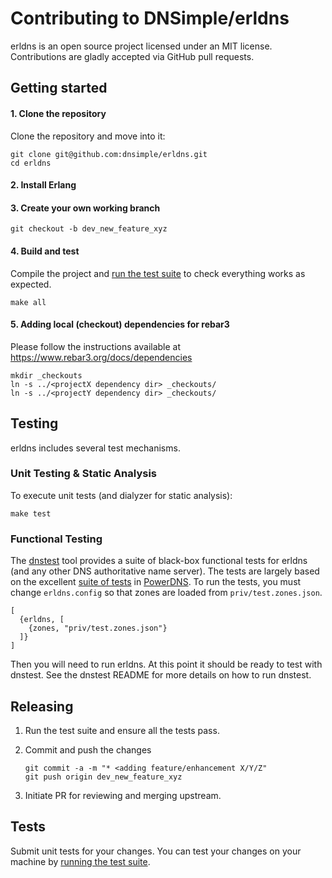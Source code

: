 # Contributing to DNSimple/erldns

erldns is an open source project licensed under an MIT license. Contributions are gladly accepted via GitHub pull requests.

## Getting started

#### 1. Clone the repository

Clone the repository and move into it:

```shell
git clone git@github.com:dnsimple/erldns.git
cd erldns
```

#### 2. Install Erlang

#### 3. Create your own working branch

```shell
git checkout -b dev_new_feature_xyz
```

#### 4. Build and test

Compile the project and [run the test suite](#testing) to check everything works as expected.

```shell
make all
```

#### 5. Adding local (checkout) dependencies for rebar3

Please follow the instructions available at
https://www.rebar3.org/docs/dependencies


```shell
mkdir _checkouts
ln -s ../<projectX dependency dir> _checkouts/
ln -s ../<projectY dependency dir> _checkouts/
```

## Testing

erldns includes several test mechanisms.

### Unit Testing & Static Analysis

To execute unit tests (and dialyzer for static analysis):

```
make test
```

### Functional Testing

The [dnstest](https://github.com/dnsimple/dnstest) tool provides a suite of black-box functional tests for erldns (and any other DNS authoritative name server). The tests are largely based on the excellent [suite of tests](https://github.com/PowerDNS/pdns/tree/master/regression-tests/tests) in [PowerDNS](http://powerdns.com). To run the tests, you must change `erldns.config` so that zones are loaded from `priv/test.zones.json`.

```
[
  {erldns, [
    {zones, "priv/test.zones.json"}
  ]}
]
```

Then you will need to run erldns. At this point it should be ready to test with dnstest. See the dnstest README for more details on how to run dnstest.

## Releasing

1. Run the test suite and ensure all the tests pass.

2. Commit and push the changes

    ```shell
    git commit -a -m "* <adding feature/enhancement X/Y/Z"
    git push origin dev_new_feature_xyz
    ```

3. Initiate PR for reviewing and merging upstream.

## Tests

Submit unit tests for your changes. You can test your changes on your machine by [running the test suite](#testing).
